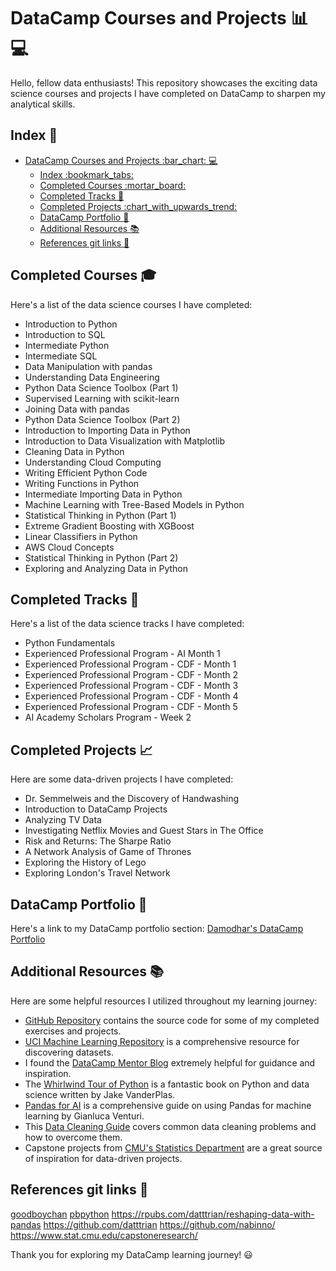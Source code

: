 # DataCamp Courses and Projects :bar_chart: :computer:

Hello, fellow data enthusiasts! This repository showcases the exciting data science courses and projects I have completed on DataCamp to sharpen my analytical skills.

## Index :bookmark_tabs:

- [DataCamp Courses and Projects :bar\_chart: :computer:](#datacamp-courses-and-projects-bar_chart-computer)
  - [Index :bookmark\_tabs:](#index-bookmark_tabs)
  - [Completed Courses :mortar\_board:](#completed-courses-mortar_board)
  - [Completed Tracks :running:](#completed-tracks-running)
  - [Completed Projects :chart\_with\_upwards\_trend:](#completed-projects-chart_with_upwards_trend)
  - [DataCamp Portfolio :briefcase:](#datacamp-portfolio-briefcase)
  - [Additional Resources :books:](#additional-resources-books)
  - [References git links :link:](#references-git-links-link)

## Completed Courses :mortar_board:

Here's a list of the data science courses I have completed:

- Introduction to Python
- Introduction to SQL
- Intermediate Python
- Intermediate SQL
- Data Manipulation with pandas
- Understanding Data Engineering
- Python Data Science Toolbox (Part 1)
- Supervised Learning with scikit-learn
- Joining Data with pandas
- Python Data Science Toolbox (Part 2)
- Introduction to Importing Data in Python
- Introduction to Data Visualization with Matplotlib
- Cleaning Data in Python
- Understanding Cloud Computing
- Writing Efficient Python Code
- Writing Functions in Python
- Intermediate Importing Data in Python
- Machine Learning with Tree-Based Models in Python
- Statistical Thinking in Python (Part 1)
- Extreme Gradient Boosting with XGBoost
- Linear Classifiers in Python
- AWS Cloud Concepts
- Statistical Thinking in Python (Part 2)
- Exploring and Analyzing Data in Python

## Completed Tracks :running:

Here's a list of the data science tracks I have completed:

- Python Fundamentals
- Experienced Professional Program - AI Month 1
- Experienced Professional Program - CDF - Month 1
- Experienced Professional Program - CDF - Month 2
- Experienced Professional Program - CDF - Month 3
- Experienced Professional Program - CDF - Month 4
- Experienced Professional Program - CDF - Month 5
- AI Academy Scholars Program - Week 2

## Completed Projects :chart_with_upwards_trend:

Here are some data-driven projects I have completed:

- Dr. Semmelweis and the Discovery of Handwashing
- Introduction to DataCamp Projects
- Analyzing TV Data
- Investigating Netflix Movies and Guest Stars in The Office
- Risk and Returns: The Sharpe Ratio
- A Network Analysis of Game of Thrones
- Exploring the History of Lego
- Exploring London's Travel Network

## DataCamp Portfolio :briefcase:

Here's a link to my DataCamp portfolio section: [Damodhar's DataCamp Portfolio](https://www.datacamp.com/portfolio/jdamodhar)

## Additional Resources :books:

Here are some helpful resources I utilized throughout my learning journey:

- [GitHub Repository](https://github.com/Akash-Ansari?page=2&tab=repositories) contains the source code for some of my completed exercises and projects.
- [UCI Machine Learning Repository](https://archive.ics.uci.edu/) is a comprehensive resource for discovering datasets.
- I found the [DataCamp Mentor Blog](https://vishalmnemonic.github.io/DC6/) extremely helpful for guidance and inspiration.
- The [Whirlwind Tour of Python](https://github.com/jakevdp/WhirlwindTourOfPython) is a fantastic book on Python and data science written by Jake VanderPlas.
- [Pandas for AI](https://github.com/gventuri/pandas-ai) is a comprehensive guide on using Pandas for machine learning by Gianluca Venturi.
- This [Data Cleaning Guide](https://nanologisk.github.io/2021/04/05/datacleaning-commonprob.html) covers common data cleaning problems and how to overcome them.
- Capstone projects from [CMU's Statistics Department](https://www.stat.cmu.edu/capstoneresearch/) are a great source of inspiration for data-driven projects.

## References git links :link:

  [goodboychan](https://github.com/goodboychan)
  [pbpython](https://pbpython.com/)
  https://rpubs.com/datttrian/reshaping-data-with-pandas
  https://github.com/datttrian
  https://github.com/nabinno/
  https://www.stat.cmu.edu/capstoneresearch/

Thank you for exploring my DataCamp learning journey! :smiley:
